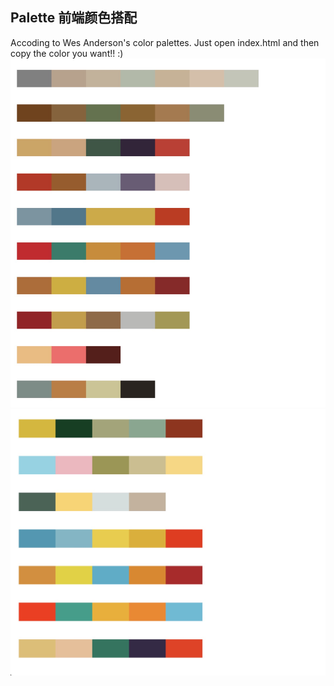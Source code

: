 ## Palette 前端颜色搭配

Accoding to Wes Anderson's color palettes.
Just open index.html and then copy the color you want!! :)
![colors-pics0](./colors0.jpeg)
![colors-pics1](./colors1.jpeg)